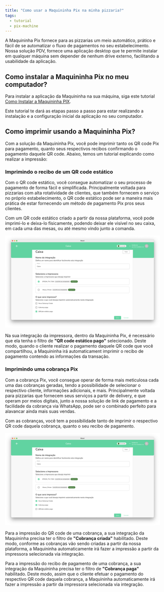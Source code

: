 ```yaml
---
title: "Como usar a Maquininha Pix na minha pizzaria?"
tags:
  - tutorial
  - pix-machine
---
```


A Maquininha Pix fornece para as pizzarias um meio automático, prático e fácil
de se automatizar o fluxo de pagamentos no seu estabelecimento. Nossa solução PDV,
fornece uma aplicação desktop que te permite instalar em qualquer máquina sem depender
de nenhum drive externo, facilitando a usabilidade da aplicação.

## Como instalar a Maquininha Pix no meu computador?

Para instalar a aplicação da Maquininha na sua máquina, siga este tutorial [Como Instalar a Maquininha PIX](./how-to-install-pix-machine.md).

Este tutorial te dará as etapas passo a passo para estar realizando a instalação
e a configuração inicial da aplicação no seu computador.

## Como imprimir usando a Maquininha Pix?

Com a solução da Maquininha Pix, você pode imprimir tanto os QR code Pix para pagamento,
quanto seus respectivos recibos confirmando o pagamento daquele QR code. Abaixo, temos um
tutorial explicando como realizar a impressão:

### Imprimindo o recibo de um QR code estático

Com o QR code estático, você consegue automatizar o seu processo de pagamento de forma fácil
e simplificada. Principalmente voltada para pizzarias com alta rotatividade de clientes, que
também fornecem o serviço no próprio estabelecimento, o QR code estático pode ser a maneira
mais prática de estar fornecendo um método de pagamento Pix pros seus clientes.

Com um QR code estático criado a partir da nossa plataforma, você pode imprimi-lo e deixa-lo
físicamente, podendo deixar ele visível no seu caixa, em cada uma das mesas, ou até mesmo vindo
junto a comanda.

![QR code filter](./__assets__/pix-machine-qrcode-filter.png)

Na sua integração da impressora, dentro da Maquininha Pix, é necessário que ela tenha o filtro de
**"QR code estático pago"** selecionado. Deste modo, quando o cliente realizar o pagamento daquele QR code
que você compartilhou, a Maquininha irá automaticament imprimir o recibo de pagamento contendo as
informações da transação.

### Imprimindo uma cobrança Pix

Com a cobrança Pix, você consegue operar de forma mais meticulosa cada uma das cobranças geradas,
tendo a possibilidade de selecionar o respectivo cliente, informações adicionais, e mais. Principalmente
voltada para pizzarias que fornecem seus serviços a partir de delivery, e que operam por meios digitais,
junto a nossa solução de link de pagamento e a facilidade da cobrança via WhatsApp, pode ser o combinado
perfeito para alavancar ainda mais suas vendas.

Com as cobranças, você tem a possibilidade tanto de imprimir o respectivo QR code daquela cobrança, quanto
o seu recibo de pagamento.

![Pix Machine Filtro de Charges](./__assets__/pix-machine-charge-filter.png)

Para a impressão do QR code de uma cobrança, a sua integração da Maquininha precisa ter o filtro de **"Cobrança criada"**
habilitado. Deste modo, conforme as cobranças vão sendo criadas a partir da nossa plataforma, a Maquininha
automaticamente irá fazer a impressão a partir da impressora selecionada via integração.

Para a impressão do recibo de pagamento de uma cobrança, a sua integração da Maquininha precisa ter o filtro de **"Cobrança paga"**
habilitado. Deste modo, assim que o cliente efetuar o pagamento do respectivo QR code daquela cobrança, a Maquininha 
automaticamente irá fazer a impressão a partir da impressora selecionada via integração.

